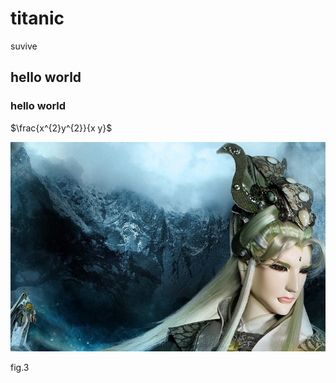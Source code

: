 # titanic
suvive


## hello world

### hello world

$\frac{x^{2}y^{2}}{x y}$

![kk](https://github.com/Kuan-Ru-Chiou/Pic/blob/master/20160902-013423_U1004_M192704_adb9.jpg)

fig.3
